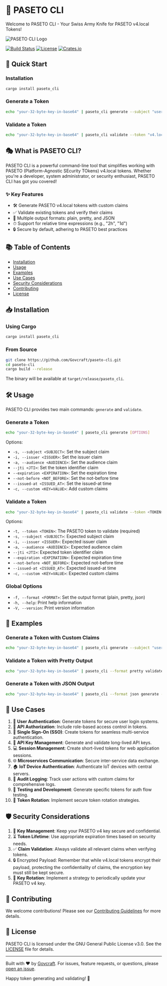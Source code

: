 # 🔐 PASETO CLI

Welcome to PASETO CLI - Your Swiss Army Knife for PASETO v4.local Tokens!

![PASETO CLI Logo](https://via.placeholder.com/150x150.png?text=PASETO+CLI)

[![Build Status](https://img.shields.io/travis/Govcraft/paseto-cli/master.svg?style=flat-square)](https://travis-ci.org/Govcraft/paseto-cli)
[![License](https://img.shields.io/badge/license-GPL--3.0-blue.svg?style=flat-square)](https://github.com/Govcraft/paseto-cli/blob/master/LICENSE)
[![Crates.io](https://img.shields.io/crates/v/paseto_cli.svg?style=flat-square)](https://crates.io/crates/paseto_cli)

## 🚀 Quick Start

### Installation

```bash
cargo install paseto_cli
```

### Generate a Token

```bash
echo "your-32-byte-key-in-base64" | paseto_cli generate --subject "user123" --expiration "2h"
```

### Validate a Token

```bash
echo "your-32-byte-key-in-base64" | paseto_cli validate --token "v4.local.your-token-here" --subject "user123"
```

## 🎭 What is PASETO CLI?

PASETO CLI is a powerful command-line tool that simplifies working with PASETO (Platform-Agnostic SEcurity TOkens) v4.local tokens. Whether you're a developer, system administrator, or security enthusiast, PASETO CLI has got you covered!

### ✨ Key Features

- 🛠 Generate PASETO v4.local tokens with custom claims
- ✅ Validate existing tokens and verify their claims
- 🎨 Multiple output formats: plain, pretty, and JSON
- ⏱ Support for relative time expressions (e.g., "2h", "1d")
- 🔒 Secure by default, adhering to PASETO best practices

## 📚 Table of Contents

- [Installation](#-installation)
- [Usage](#-usage)
- [Examples](#-examples)
- [Use Cases](#-use-cases)
- [Security Considerations](#-security-considerations)
- [Contributing](#-contributing)
- [License](#-license)

## 📥 Installation

### Using Cargo

```bash
cargo install paseto_cli
```

### From Source

```bash
git clone https://github.com/Govcraft/paseto-cli.git
cd paseto-cli
cargo build --release
```

The binary will be available at `target/release/paseto_cli`.

## 🛠 Usage

PASETO CLI provides two main commands: `generate` and `validate`.

### Generate a Token

```bash
echo "your-32-byte-key-in-base64" | paseto_cli generate [OPTIONS]
```

Options:
- `-s, --subject <SUBJECT>`: Set the subject claim
- `-i, --issuer <ISSUER>`: Set the issuer claim
- `-a, --audience <AUDIENCE>`: Set the audience claim
- `--jti <JTI>`: Set the token identifier claim
- `--expiration <EXPIRATION>`: Set the expiration time
- `--not-before <NOT_BEFORE>`: Set the not-before time
- `--issued-at <ISSUED_AT>`: Set the issued-at time
- `-c, --custom <KEY=VALUE>`: Add custom claims

### Validate a Token

```bash
echo "your-32-byte-key-in-base64" | paseto_cli validate --token <TOKEN> [OPTIONS]
```

Options:
- `-t, --token <TOKEN>`: The PASETO token to validate (required)
- `-s, --subject <SUBJECT>`: Expected subject claim
- `-i, --issuer <ISSUER>`: Expected issuer claim
- `-a, --audience <AUDIENCE>`: Expected audience claim
- `--jti <JTI>`: Expected token identifier claim
- `--expiration <EXPIRATION>`: Expected expiration time
- `--not-before <NOT_BEFORE>`: Expected not-before time
- `--issued-at <ISSUED_AT>`: Expected issued-at time
- `-c, --custom <KEY=VALUE>`: Expected custom claims

### Global Options

- `-f, --format <FORMAT>`: Set the output format (plain, pretty, json)
- `-h, --help`: Print help information
- `-V, --version`: Print version information

## 🌟 Examples

### Generate a Token with Custom Claims

```bash
echo "your-32-byte-key-in-base64" | paseto_cli generate --subject "user123" --expiration "2h" --custom role=admin
```

### Validate a Token with Pretty Output

```bash
echo "your-32-byte-key-in-base64" | paseto_cli --format pretty validate --token "v4.local.your-token-here" --subject "user123"
```

### Generate a Token with JSON Output

```bash
echo "your-32-byte-key-in-base64" | paseto_cli --format json generate --subject "user123" --expiration "2h"
```

## 🎯 Use Cases

1. 🔐 **User Authentication**: Generate tokens for secure user login systems.
2. 🚦 **API Authorization**: Include role-based access control in tokens.
3. 🔀 **Single Sign-On (SSO)**: Create tokens for seamless multi-service authentication.
4. 🔑 **API Key Management**: Generate and validate long-lived API keys.
5. 💻 **Session Management**: Create short-lived tokens for web application sessions.
6. 🌐 **Microservices Communication**: Secure inter-service data exchange.
7. 🏠 **IoT Device Authentication**: Authenticate IoT devices with central servers.
8. 📝 **Audit Logging**: Track user actions with custom claims for comprehensive logs.
9. 🧪 **Testing and Development**: Generate specific tokens for auth flow testing.
10. 🔄 **Token Rotation**: Implement secure token rotation strategies.

## 🛡 Security Considerations

1. 🔐 **Key Management**: Keep your PASETO v4 key secure and confidential.
2. ⏳ **Token Lifetime**: Use appropriate expiration times based on security needs.
3. ✅ **Claim Validation**: Always validate all relevant claims when verifying tokens.
4. 🔒 Encrypted Payload: Remember that while v4.local tokens encrypt their payload, protecting the confidentiality of claims, the encryption key must still be kept secure.
5. 🔄 **Key Rotation**: Implement a strategy to periodically update your PASETO v4 key.

## 🤝 Contributing

We welcome contributions! Please see our [Contributing Guidelines](CONTRIBUTING.md) for more details.

## 📄 License

PASETO CLI is licensed under the GNU General Public License v3.0. See the [LICENSE](LICENSE) file for details.

---

Built with ❤️ by [Govcraft](https://www.github.com/Govcraft). For issues, feature requests, or questions, please [open an issue](https://github.com/Govcraft/paseto-cli/issues).

Happy token generating and validating! 🎉
